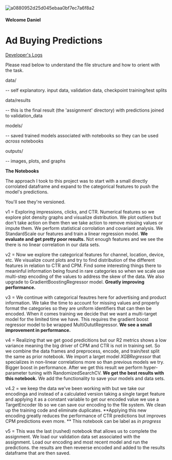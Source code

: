 
![a0880952d25d045ebaa0bf7ec7a6f8a2](https://github.com/user-attachments/assets/930da3a3-3da6-4a92-a016-44a39d2879cb)
#### Welcome Daniel

# Ad Buying Predictions

[Developer's Logs](https://www.notion.so/adrianmohnacs/6538f2b1e4f7495b9618842659e13ea7)

Please read below to understand the file structure and how to orient with the task.

data/

-- self explanatory. input data, validation data, checkpoint training/test splits

data/results

-- this is the final result (the 'assignment' directory) with predictions joined to validation_data

models/

-- saved trained models associated with notebooks so they can be used _across_ notebooks

outputs/

-- images, plots, and graphs

**The Notebooks**

The approach I took to this project was to start with a small directly corrolated dataframe and expand to the categorical features to push the model's predictions.

You'll see they're versioned.

v1 = Exploring impressions, clicks, and CTR.  Numerical features so we explore plot density graphs and visualize distribution.  We plot outliers but don't take action on them then we take action to remove missing values or impute them.  We perform statistical corrolation and covariant analysis.  We StandardScale our features and train a linear regression model.  **We evaluate and get pretty poor results.**  Not enough features and we see the there is no linear correlation in our data sets.

v2 = Now we explore the categorical features for channel, location, device, etc.  We visualize count plots and try to find distribution of the different features in relation to CTR and CPM.  Find some interesting things there to meaninful information being found in rare categories so when we scale use multi-step encoding of the values to address the skew of the data.  We also upgrade to GradientBoostingRegressor model. **Greatly improving performance.**

v3 = We continue with categorical feautres here for advertising and product information.  We take the time to account for missing values and properly format the categories so they are uniform identifiers that can then be encoded.  When it comes training we decide that we want a multi-target model for the limited time we have.  This requires the gradient boost regressor model to be wrapped MultiOututRegressor.  **We see a small improvement in performance.** 

v4 = Realizing that we get good predicitions but our R2 metrics shows a low variance meaning the big driver of CPM and CTR is not in training set.  So we combine the data frames and preprocess, encode, and train/test split the same as prior notebook.  We import a larget model _XGBRegressor_ that specializes in non-linear correlations more so than previous models we try.  Bigger boost in performance.  After we get this result we perform hyper-parameter tuning with RandomizedSearchCV.  **We get the best results with this notebook.** We add the functionality to save your models and data sets.

v4.2 = we keep the data we've been working with but we take our encodinga and instead of a calculated version taking a single target feature and applying it as a constant variable to get our encoded value we use a TargetEncoder lib so we can save our encoding to the file system.  We clean up the training code and eliminate duplicates.  **Applying this new encoding greatly reduces the performance of CTR predictions but improves CPM predictions even more. ** This notebook can be label as _in progress_

v5 = This was the last (rushed) notebook that allows us to complete the assignment.  We load our validation data set associated with the assignment.  Load our encoding and most recent model and run the predictions.  the results are then reveerse encoded and added to the results dataframe that are then saved.
